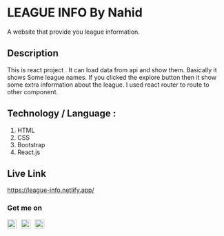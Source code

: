 # LEAGUE INFO By Nahid
A website that provide you league information.
## Description

This is react project . It can load data from api and show them. Basically it shows
Some league names. If you clicked the explore button then it show some extra information about the league.
I used react router to route to other component.

## Technology / Language :
1. HTML
2. CSS
3. Bootstrap
4. React.js
## Live Link 
https://league-info.netlify.app/


### Get me on 

 [<img align="left" alt="Md Nakibul Hosen | LinkedIn" width="22px" style="margin-right:10px;" src="https://i.ibb.co/JqcJ9YD/linkedin.png" />][linkedin]
 [<img align="left" alt="Md Nakibul Hosen | Medium" width="22px" style="margin-right:10px;" src="https://i.ibb.co/zPVtfVn/medium-logo.png" />][medium]
 [<img align="left" alt="Md Nakibul Hosen | Medium" width="22px" src="https://i.ibb.co/8641hsQ/planet-earth.png" />][website]


[linkedin]: https://www.linkedin.com/in/md-nakibul-hosen-nahid/
[medium]: https://nakibulhosen.medium.com/
[website]: https://mdnakibul.netlify.app

